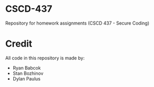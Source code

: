 # CSCD-437
Repository for homework assignments (CSCD 437 - Secure Coding)


# Credit
All code in this repository is made by:
- Ryan Babcok
- Stan Bozhinov
- Dylan Paulus